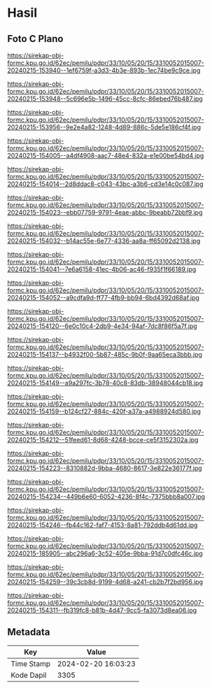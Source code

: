 # Hasil

## Foto C Plano

https://sirekap-obj-formc.kpu.go.id/62ec/pemilu/pdpr/33/10/05/20/15/3310052015007-20240215-153940--1ef6759f-a3d3-4b3e-893b-1ec74be9c9ce.jpg

https://sirekap-obj-formc.kpu.go.id/62ec/pemilu/pdpr/33/10/05/20/15/3310052015007-20240215-153948--5c696e5b-1496-45cc-8cfc-86ebed76b487.jpg

https://sirekap-obj-formc.kpu.go.id/62ec/pemilu/pdpr/33/10/05/20/15/3310052015007-20240215-153956--9e2e4a82-1248-4d89-886c-5de5e186cf4f.jpg

https://sirekap-obj-formc.kpu.go.id/62ec/pemilu/pdpr/33/10/05/20/15/3310052015007-20240215-154005--a4df4908-aac7-48e4-832a-e1e00be54bd4.jpg

https://sirekap-obj-formc.kpu.go.id/62ec/pemilu/pdpr/33/10/05/20/15/3310052015007-20240215-154014--2d8ddac8-c043-43bc-a3b6-cd3e14c0c087.jpg

https://sirekap-obj-formc.kpu.go.id/62ec/pemilu/pdpr/33/10/05/20/15/3310052015007-20240215-154023--ebb07759-9791-4eae-abbc-9beabb72bbf9.jpg

https://sirekap-obj-formc.kpu.go.id/62ec/pemilu/pdpr/33/10/05/20/15/3310052015007-20240215-154032--b14ac55e-6e77-4336-aa8a-ff65092d2138.jpg

https://sirekap-obj-formc.kpu.go.id/62ec/pemilu/pdpr/33/10/05/20/15/3310052015007-20240215-154041--7e6a6158-41ec-4b06-ac46-f935f1f66189.jpg

https://sirekap-obj-formc.kpu.go.id/62ec/pemilu/pdpr/33/10/05/20/15/3310052015007-20240215-154052--a9cdfa9d-ff77-4fb9-bb94-6bd4392d68af.jpg

https://sirekap-obj-formc.kpu.go.id/62ec/pemilu/pdpr/33/10/05/20/15/3310052015007-20240215-154120--6e0c10c4-2db9-4e34-94af-7dc8f86f5a7f.jpg

https://sirekap-obj-formc.kpu.go.id/62ec/pemilu/pdpr/33/10/05/20/15/3310052015007-20240215-154137--b4932f00-5b87-485c-9b0f-9aa65eca3bbb.jpg

https://sirekap-obj-formc.kpu.go.id/62ec/pemilu/pdpr/33/10/05/20/15/3310052015007-20240215-154149--a9a297fc-3b78-40c8-83db-38948044cb18.jpg

https://sirekap-obj-formc.kpu.go.id/62ec/pemilu/pdpr/33/10/05/20/15/3310052015007-20240215-154159--b124cf27-884c-420f-a37a-a4988924d580.jpg

https://sirekap-obj-formc.kpu.go.id/62ec/pemilu/pdpr/33/10/05/20/15/3310052015007-20240215-154212--51feed61-8d68-4248-bcce-ce5f3152302a.jpg

https://sirekap-obj-formc.kpu.go.id/62ec/pemilu/pdpr/33/10/05/20/15/3310052015007-20240215-154223--8310882d-9bba-4680-8617-3e822e36177f.jpg

https://sirekap-obj-formc.kpu.go.id/62ec/pemilu/pdpr/33/10/05/20/15/3310052015007-20240215-154234--449b6e60-6052-4236-8f4c-7375bbb8a007.jpg

https://sirekap-obj-formc.kpu.go.id/62ec/pemilu/pdpr/33/10/05/20/15/3310052015007-20240215-154246--fb44c162-faf7-4153-8a81-792ddb4d61dd.jpg

https://sirekap-obj-formc.kpu.go.id/62ec/pemilu/pdpr/33/10/05/20/15/3310052015007-20240215-185905--abc296a6-3c52-405e-9bba-91d7c0dfc46c.jpg

https://sirekap-obj-formc.kpu.go.id/62ec/pemilu/pdpr/33/10/05/20/15/3310052015007-20240215-154259--39c3cb8d-9199-4d68-a241-cb2b7f2bd956.jpg

https://sirekap-obj-formc.kpu.go.id/62ec/pemilu/pdpr/33/10/05/20/15/3310052015007-20240215-154311--fb319fc8-b81b-4d47-9cc5-fa3073d8ea06.jpg


## Metadata

| Key        | Value               |
| ---------- | ------------------- |
| Time Stamp | 2024-02-20 16:03:23 |
| Kode Dapil | 3305                |



